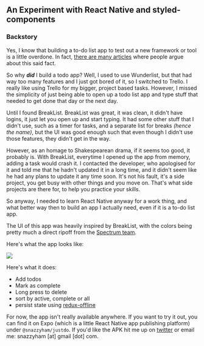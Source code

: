 ## An Experiment with React Native and styled-components

### Backstory 
Yes, I know that building a to-do list app to test out a new framework or tool is a little overdone. In fact, [there are many articles](https://medium.freecodecamp.com/every-time-you-build-a-to-do-list-app-a-puppy-dies-505b54637a5d) where people argue about this said fact. 

So why _**did**_ I build a todo app? Well, I used to use Wunderlist, but that had way too many features and I just got bored of it, so I switched to Trello. I really like using Trello for my bigger, project based tasks. However, I missed the simplicity of just being able to open up a todo list app and type stuff that needed to get done that day or the next day. 

Until I found BreakList. BreakList was great, it was clean, it didn't have logins, it just let you open up and start typing. It had some other stuff that I didn't use, such as a timer for tasks, and a separate list for breaks _(hence the name)_, but the UI was good enough such that even though I didn't use those features, they didn't get in the way. 

However, as an homage to Shakespearean drama, if it seems too good, it probably is. With BreakList, everytime I opened up the app from memory, adding a task would crash it. I contacted the developer, who apologised for it and told me that he hadn't updated it in a long time, and it didn't seem like he had any plans to update it any time soon. It's not his fault, it's a side project, you get busy with other things and you move on. That's what side projects are there for, to help you practice your skills. 

So anyway, I needed to learn React Native anyway for a work thing, and what better way then to build an app I actually need, even if it is a to-do list app. 

The UI of this app was heavily inspired by BreakList, with the colors being pretty much a direct ripoff from the [Spectrum team](https://spectrum.chat). 

Here's what the app looks like:

![](./screenshot.gif) 

Here's what it does:

- Add todos
- Mark as complete
- Long press to delete 
- sort by active, complete or all
- persist state using [redux-offline](https://github.com/jevakallio/redux-offline)

For now, the app isn't really available anywhere. If you want to try it out, you can find it on Expo (which is a little React Native app publishing platform) under `@snazzyham/justdo`. If you'd like the APK hit me up on [twitter](https://twitter.com/snazzyham) or email me: snazzyham [at] gmail [dot] com. 